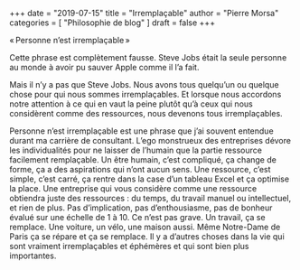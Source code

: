 +++
date        = "2019-07-15"
title       = "Irremplaçable"
author      = "Pierre Morsa"
categories  = [ "Philosophie de blog" ]
draft       = false
+++

« Personne n’est irremplaçable »

Cette phrase est complètement fausse. Steve Jobs était la seule personne au monde à avoir pu sauver Apple comme il l’a fait. 

Mais il n’y a pas que Steve Jobs. Nous avons tous quelqu’un ou quelque chose pour qui nous sommes irremplaçables. Et lorsque nous accordons notre attention à ce qui en vaut la peine plutôt qu’à ceux qui nous considèrent comme des ressources, nous devenons tous irremplaçables.

Personne n’est irremplaçable est une phrase que j’ai souvent entendue durant ma carrière de consultant. L’ego monstrueux des entreprises dévore les individualités pour ne laisser de l’humain que la partie ressource facilement remplaçable. Un être humain, c’est compliqué, ça change de forme, ça a des aspirations qui n’ont aucun sens. Une ressource, c’est simple, c’est carré, ça rentre dans la case d’un tableau Excel et ça optimise la place. Une entreprise qui vous considère comme une ressource obtiendra juste des ressources : du temps, du travail manuel ou intellectuel, et rien de plus. Pas d’implication, pas d’enthousiasme, pas de bonheur évalué sur une échelle de 1 à 10. Ce n’est pas grave. Un travail, ça se remplace. Une voiture, un vélo, une maison aussi. Même Notre-Dame de Paris ça se répare et ça se remplace. Il y a d’autres choses dans la vie qui sont vraiment irremplaçables et éphémères et qui sont bien plus importantes.
